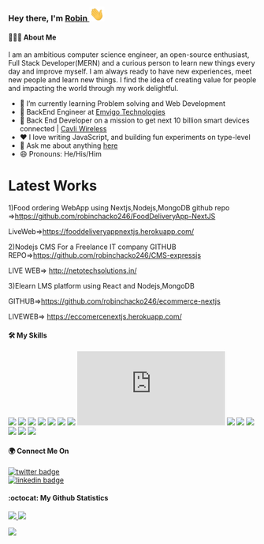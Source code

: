 ### Hey there, I'm <a  href="https://github.com/robinchacko246/"> Robin </a> <img  src="https://raw.githubusercontent.com/ABSphreak/ABSphreak/master/gifs/Hi.gif" width="30px"></h2>

#### 👨🏻‍💻 About Me 

I am an ambitious computer science engineer, an open-source enthusiast, Full Stack Developer(MERN) and a curious person to learn new things every day and improve myself. I am always ready to have new experiences, meet new people and learn new things. I find the idea of creating value for people and impacting the world through my work delightful.

- 🌱 I’m currently learning Problem solving and Web Development
- 💼 BackEnd Engineer at [Emvigo Technologies](https://www.emvigotech.com/)
- 💼 Back End Developer on a mission to get next 10 billion smart devices connected | [Cavli Wireless](https://www.cavliwireless.com/)
- ❤️ I love writing JavaScript, and building fun experiments on type-level
- 💬 Ask me about anything [here](https://github.com/robinchacko246/robinchacko246/issues)
- 😄 Pronouns: He/His/Him

Latest Works
=================
1)Food ordering WebApp using Nextjs,Nodejs,MongoDB github repo =>https://github.com/robinchacko246/FoodDeliveryApp-NextJS 

LiveWeb=>https://fooddeliveryappnextjs.herokuapp.com/

2)Nodejs CMS For a Freelance IT company GITHUB REPO=>https://github.com/robinchacko246/CMS-expressjs 

  LIVE WEB=> http://netotechsolutions.in/

3)Elearn LMS platform using React and Nodejs,MongoDB 

GITHUB=>https://github.com/robinchacko246/ecommerce-nextjs

LIVEWEB=> https://eccomercenextjs.herokuapp.com/









#### 🛠 My Skills

  ![](https://img.shields.io/badge/HTML5-E34F26?style=for-the-badge&logo=html5&logoColor=white)
  ![](https://img.shields.io/badge/CSS3-1572B6?style=for-the-badge&logo=css3&logoColor=white)
  ![](https://img.shields.io/badge/JavaScript-F7DF1E?style=for-the-badge&logo=javascript&logoColor=black)
  ![](https://img.shields.io/badge/React-20232A?style=for-the-badge&logo=react&logoColor=61DAFB)
  ![](https://img.shields.io/badge/Node.js-43853D?style=for-the-badge&logo=node.js&logoColor=white)
  ![](https://img.shields.io/badge/Express.js-404D59?style=for-the-badge)
  ![](https://img.shields.io/badge/GraphQL-gray?style=for-the-badge&logo=GraphQL&logoColor=#f705a3)
  ![](https://img.shields.io/badge/Next.js?style=for-the-badge&logo=next.js&logoColor=#f705a4)
  ![](https://img.shields.io/badge/MongoDB-4EA94B?style=for-the-badge&logo=mongodb&logoColor=white)
  ![](https://img.shields.io/badge/Heroku-430098?style=for-the-badge&logo=heroku&logoColor=white)
  ![](https://img.shields.io/badge/Git-white?style=for-the-badge&logo=git&logoColor=Orange)
  ![](https://img.shields.io/badge/Github-eb4034?style=for-the-badge&logo=github&logoColor=black)
  ![](https://img.shields.io/badge/vscode-gray?style=for-the-badge&logo=visualstudiocode&logoColor=508cfa)
  ![](https://img.shields.io/badge/Material--UI-0081CB?style=for-the-badge&logo=material-ui&logoColor=white)
  
#### 🌍 Connect Me On

[![twitter badge](https://img.shields.io/badge/twitter-robin-chacko-134473188?style=social&logo=twitter)](https://twitter.com/robinchacko246)<br/>
[![linkedin badge](https://img.shields.io/badge/linkedin-robin-chacko-134473188?style=social&logo=linkedin)](https://in.linkedin.com/in/robin-chacko-134473188)


#### :octocat: My Github Statistics

<a href="https://github.com/robinchacko246">
  <img height="180em" src="https://github-readme-stats.vercel.app/api?username=robinchacko246&theme=radical&show_icons=true" />
  <img height="180em" src="https://github-readme-stats.vercel.app/api/top-langs/?username=robinchacko246&theme=radical&layout=compact" />
</a>

![](https://komarev.com/ghpvc/?username=robinchacko246)

<br/>
